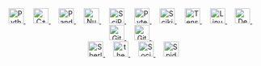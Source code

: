 <div align="center">
  <!-- Programming Languages -->
  <a href="https://www.python.org/" target="_blank">
    <img src="https://img.shields.io/badge/Python-3776AB?logo=python&logoColor=white&style=for-the-badge" height="30" alt="Python logo" />
  </a>
  <img width="12" />
  <a href="https://isocpp.org/" target="_blank">
    <img src="https://img.shields.io/badge/C++-00599C?logo=c%2B%2B&logoColor=white&style=for-the-badge" height="30" alt="C++ logo" />
  </a>
  <img width="12" />

  <!-- Python Ecosystem -->
  <a href="https://pandas.pydata.org/" target="_blank">
    <img src="https://img.shields.io/badge/pandas-150458?logo=pandas&logoColor=white&style=for-the-badge" height="30" alt="Pandas logo" />
  </a>
  <img width="12" />
  <a href="https://numpy.org/" target="_blank">
    <img src="https://img.shields.io/badge/NumPy-013243?logo=numpy&logoColor=white&style=for-the-badge" height="30" alt="NumPy logo" />
  </a>
  <img width="12" />
  <a href="https://scipy.org/" target="_blank">
    <img src="https://img.shields.io/badge/SciPy-8CAAE6?logo=scipy&logoColor=white&style=for-the-badge" height="30" alt="SciPy logo" />
  </a>
  <img width="12" />
  <a href="https://docs.pytest.org/en/stable/" target="_blank">
    <img src="https://img.shields.io/badge/Pytest-0A9EDC?logo=pytest&logoColor=white&style=for-the-badge" height="30" alt="Pytest logo" />
  </a>
  <img width="12" />
  <a href="https://scikit-learn.org/" target="_blank">
    <img src="https://img.shields.io/badge/Scikit--Learn-F7931E?logo=scikitlearn&logoColor=white&style=for-the-badge" height="30" alt="Scikit-learn logo" />
  </a>
  <img width="12" />
  <a href="https://www.tensorflow.org/" target="_blank">
    <img src="https://img.shields.io/badge/TensorFlow-FF6F00?logo=tensorflow&logoColor=white&style=for-the-badge" height="30" alt="TensorFlow logo" />
  </a>
  <img width="12" />

  <!-- OS & Tools -->
  <a href="https://www.linux.org/" target="_blank">
    <img src="https://img.shields.io/badge/Linux-FCC624?logo=linux&logoColor=black&style=for-the-badge" height="30" alt="Linux logo" />
  </a>
  <img width="12" />
  <a href="https://www.debian.org/" target="_blank">
    <img src="https://img.shields.io/badge/Debian-A81D33?logo=debian&logoColor=white&style=for-the-badge" height="30" alt="Debian logo" />
  </a>
  <img width="12" />

  <!-- Version Control -->
  <a href="https://git-scm.com/" target="_blank">
    <img src="https://img.shields.io/badge/Git-F05032?logo=git&logoColor=white&style=for-the-badge" height="30" alt="Git logo" />
  </a>
  <img width="12" />
  <a href="https://github.com/" target="_blank">
    <img src="https://img.shields.io/badge/GitHub-181717?logo=github&logoColor=white&style=for-the-badge" height="30" alt="GitHub logo" />
  </a>
  <img width="12" />
  </br>

  <!-- OSINT Tools -->
  <a href="https://github.com/sherlock-project/sherlock" target="_blank">
    <img src="https://img.shields.io/badge/Sherlock-EC407A?logo=paloaltonetworks&logoColor=white&style=for-the-badge" height="30" alt="Sherlock logo" />
  </a>
  <img width="12" />
  <a href="https://github.com/laramies/theHarvester" target="_blank">
    <img src="https://img.shields.io/badge/theHarvester-FFA000?logo=nodedotjs&logoColor=white&style=for-the-badge" height="30" alt="theHarvester logo" />
  </a>
  <img width="12" />
  <a href="https://github.com/qeeqbox/social-analyzer" target="_blank">
    <img src="https://img.shields.io/badge/Social%20Analyzer-7E57C2?logo=openaccess&logoColor=white&style=for-the-badge" height="30" alt="Social Analyzer logo" />
  </a>
  <img width="12" />
  <a href="https://github.com/smicallef/spiderfoot" target="_blank">
    <img src="https://img.shields.io/badge/SpiderFoot-26A69A?logo=hackaday&logoColor=white&style=for-the-badge" height="30" alt="SpiderFoot logo" />
  </a>
</div>
